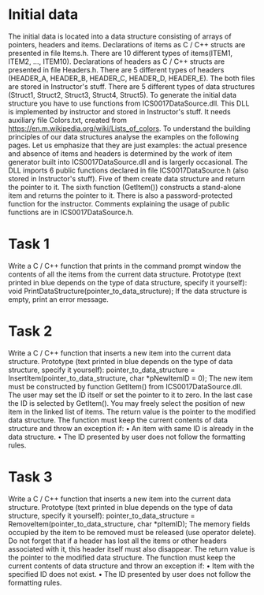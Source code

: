 # Initial data

The initial data is located into a data structure consisting of arrays of pointers, headers and items.
Declarations of items as C / C++ structs are presented in file Items.h. 
There are 10 different types of items(ITEM1, ITEM2, …, ITEM10). 
Declarations of headers as C / C++ structs are presented in file Headers.h.
There are 5 different types of headers (HEADER_A, HEADER_B, HEADER_C, HEADER_D, HEADER_E).
The both files are stored in Instructor's stuff.
There are 5 different types of data structures (Struct1, Struct2, Struct3, Struct4, Struct5). 
To generate the initial data structure you have to use functions from ICS0017DataSource.dll. 
This DLL is implemented by instructor and stored in Instructor's stuff. 
It needs auxiliary file Colors.txt, created from https://en.m.wikipedia.org/wiki/Lists_of_colors.
To understand the building principles of our data structures analyse the examples on the following pages.
Let us emphasize that they are just examples: the actual presence and absence of items and headers is
determined by the work of item generator built into ICS0017DataSource.dll and is largerly occasional.
The DLL imports 6 public functions declared in file ICS0017DataSource.h (also stored in Instructor's stuff).
Five of them create data structure and return the pointer to it. The sixth function (GetItem()) constructs a
stand-alone item and returns the pointer to it. There is also a password-protected function for the
instructor. Comments explaining the usage of public functions are in ICS0017DataSource.h.

# Task 1

Write a C / C++ function that prints in the command prompt window the contents of all the items from
the current data structure.
Prototype (text printed in blue depends on the type of data structure, specify it yourself):
void PrintDataStructure(pointer_to_data_structure);
If the data structure is empty, print an error message.

# Task 2

Write a C / C++ function that inserts a new item into the current data structure.
Prototype (text printed in blue depends on the type of data structure, specify it yourself):
pointer_to_data_structure = InsertItem(pointer_to_data_structure, char *pNewItemID = 0);
The new item must be constructed by function GetItem() from ICS0017DataSource.dll. The user may set
the ID itself or set the pointer to it to zero. In the last case the ID is selected by GetItem().
You may freely select the position of new item in the linked list of items.
The return value is the pointer to the modified data structure.
The function must keep the current contents of data structure and throw an exception if:
• An item with same ID is already in the data structure.
• The ID presented by user does not follow the formatting rules.

# Task 3

Write a C / C++ function that inserts a new item into the current data structure.
Prototype (text printed in blue depends on the type of data structure, specify it yourself):
pointer_to_data_structure = RemoveItem(pointer_to_data_structure, char *pItemID);
The memory fields occupied by the item to be removed must be released (use operator delete). Do not
forget that if a header has lost all the items or other headers associated with it, this header itself must
also disappear.
The return value is the pointer to the modified data structure.
The function must keep the current contents of data structure and throw an exception if:
• Item with the specified ID does not exist.
• The ID presented by user does not follow the formatting rules.
